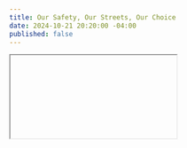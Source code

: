 ```yaml
---
title: Our Safety, Our Streets, Our Choice
date: 2024-10-21 20:20:00 -04:00
published: false
---
```


<iframe url="https://win.newmode.net/safestreetshalton/oursafety-ourstreets-ourchoice"></iframe>